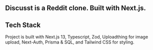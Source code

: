 ## Discusst is a Reddit clone. Built with Next.js.

## Tech Stack

Project is built with Next.js 13, Typescript, Zod, Uploadthing for image upload, Next-Auth, Prisma & SQL, and Tailwind CSS for styling.
